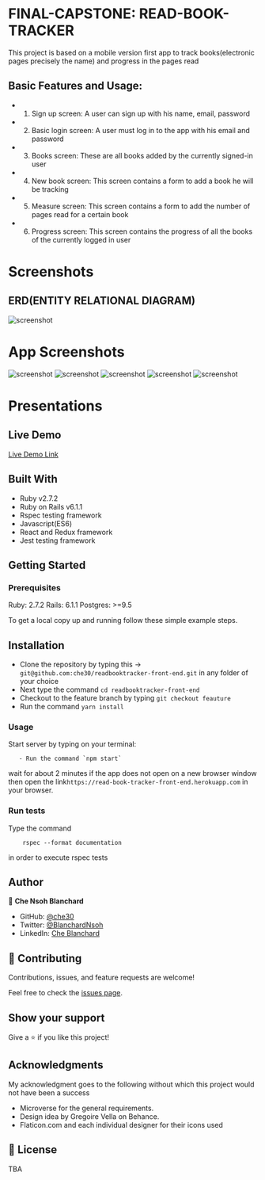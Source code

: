 # FINAL-CAPSTONE: READ-BOOK-TRACKER
This project  is based on a mobile version first app to track books(electronic pages precisely the name) and progress in the pages read
## Basic Features and Usage:
- 1. Sign up screen: A user can sign up with his name, email, password
- 2. Basic login screen: A user must log in to the app with his email and password
- 3. Books screen: These are all books added by the currently signed-in user
- 4. New book screen: This screen contains a form to add a book he will be tracking
- 5. Measure screen:  This screen contains a form to add the number of pages read for a       certain book
- 6. Progress screen: This screen contains the progress of all the books of the currently logged in user
  
# Screenshots

##   ERD(ENTITY RELATIONAL DIAGRAM)
![screenshot](app/images/tracking__app__screenshot.png)

# App Screenshots
![screenshot](app/images/tracker_login.png)
![screenshot](app/images/tracker__dashboard.png)
![screenshot](app/images/tracker__books.png)
![screenshot](app/images/tracker__newbook.png)
![screenshot](app/images/tracker__measurement.png)
# Presentations
##  Live Demo
[Live Demo Link](https://read-book-tracker-front-end.herokuapp.com/)

## Built With

- Ruby v2.7.2
- Ruby on Rails v6.1.1
- Rspec testing framework
- Javascript(ES6)
- React and Redux framework
- Jest testing framework

## Getting Started

### Prerequisites

Ruby: 2.7.2
Rails: 6.1.1
Postgres: >=9.5

To get a local copy up and running follow these simple example steps.
## Installation
- Clone the repository by typing this -> `git@github.com:che30/readbooktracker-front-end.git` in any folder of your choice
- Next type the command `cd readbooktracker-front-end` 
- Checkout  to the feature branch by  typing `git checkout feauture`
- Run the command `yarn install`

### Usage

Start server by typing on your terminal:

```
   - Run the command `npm start` 
```
wait for about 2 minutes if the app does not open on a new browser window then open the link`https://read-book-tracker-front-end.herokuapp.com` in your browser.

### Run tests
Type the command
```
    rspec --format documentation
```
in order to execute rspec tests

## Author
👤 **Che Nsoh Blanchard**

- GitHub: [@che30](https://github.com/che30)
- Twitter: [@BlanchardNsoh](https://twitter.com/che55085128 )
- LinkedIn: [Che Blanchard](https://www.linkedin.com/in/che-nsoh-9455271b0/)

## 🤝 Contributing

Contributions, issues, and feature requests are welcome!

Feel free to check the [issues page](issues/).

## Show your support

Give a ⭐️ if you like this project!

## Acknowledgments
My acknowledgment goes to the following without which this project would not have been a success
- Microverse for the general requirements.
- Design idea by Gregoire Vella on Behance.
- Flaticon.com and each individual designer for their icons used

## 📝 License

TBA